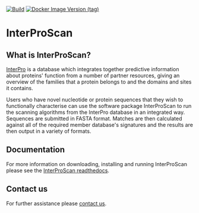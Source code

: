 [![Build](https://github.com/ebi-pf-team/interproscan/actions/workflows/build-test.yml/badge.svg)](https://github.com/ebi-pf-team/interproscan/actions/workflows/build-test.yml)
[![Docker Image Version (tag)](https://img.shields.io/docker/v/interpro/interproscan/5.74-105.0)](https://hub.docker.com/r/interpro/interproscan)

# InterProScan

## What is InterProScan?
[InterPro](http://www.ebi.ac.uk/interpro/) is a database which integrates together predictive information about proteins' function from a number of partner resources, giving an overview of the families that a protein belongs to and the domains and sites it contains.

Users who have novel nucleotide or protein sequences that they wish to functionally characterise can use the software package InterProScan to run the scanning algorithms from the InterPro database in an integrated way.  Sequences are submitted in FASTA format. Matches are then calculated against all of the required member database's signatures and the results are then output in a variety of formats.

## Documentation

For more information on downloading, installing and running InterProScan please see the [InterProScan readthedocs](https://interproscan-docs.readthedocs.io).

## Contact us

For further assistance please [contact us](http://www.ebi.ac.uk/support/interproscan).
